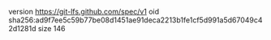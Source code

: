 version https://git-lfs.github.com/spec/v1
oid sha256:ad9f7ee5c59b77be08d1451ae91deca2213b1fe1cf5d991a5d67049c42d1281d
size 146
